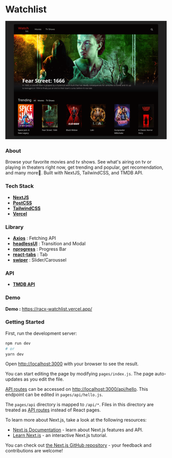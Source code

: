# Watchlist
![alt text](https://github.com/racmathafidz/watchlist/blob/master/public/screely.png)

### About
Browse your favorite movies and tv shows. See what's airing on tv or playing in theaters right now, get trending and popular, get recomendation, and many more:popcorn:. 
Built with NextJS, TailwindCSS, and TMDB API.

### Tech Stack
- [**NextJS**](https://nextjs.org)
- [**PostCSS**](https://postcss.org/)
- [**TailwindCSS**](https://tailwindcss.com/)
- [**Vercel**](https://vercel.com/)

### Library
- [**Axios**](https://github.com/axios/axios) : Fetching API
- [**headlessUI**](https://github.com/tailwindlabs/headlessui) : Transition and Modal
- [**nprogress**](https://www.npmjs.com/package/nprogress) : Progress Bar
- [**react-tabs**](https://www.npmjs.com/package/react-tabs) : Tab
- [**swiper**](https://swiperjs.com/) : Slider/Caroussel

### API
- [**TMDB API**](https://www.themoviedb.org/documentation/api)

### Demo
**Demo :** https://racx-watchlist.vercel.app/

### Getting Started

First, run the development server:

```bash
npm run dev
# or
yarn dev
```

Open [http://localhost:3000](http://localhost:3000) with your browser to see the result.

You can start editing the page by modifying `pages/index.js`. The page auto-updates as you edit the file.

[API routes](https://nextjs.org/docs/api-routes/introduction) can be accessed on [http://localhost:3000/api/hello](http://localhost:3000/api/hello). This endpoint can be edited in `pages/api/hello.js`.

The `pages/api` directory is mapped to `/api/*`. Files in this directory are treated as [API routes](https://nextjs.org/docs/api-routes/introduction) instead of React pages.

To learn more about Next.js, take a look at the following resources:

- [Next.js Documentation](https://nextjs.org/docs) - learn about Next.js features and API.
- [Learn Next.js](https://nextjs.org/learn) - an interactive Next.js tutorial.

You can check out [the Next.js GitHub repository](https://github.com/vercel/next.js/) - your feedback and contributions are welcome!
